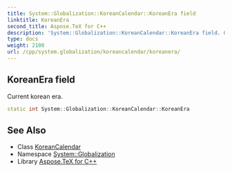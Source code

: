 ```yaml
---
title: System::Globalization::KoreanCalendar::KoreanEra field
linktitle: KoreanEra
second_title: Aspose.TeX for C++
description: 'System::Globalization::KoreanCalendar::KoreanEra field. Current korean era in C++.'
type: docs
weight: 2100
url: /cpp/system.globalization/koreancalendar/koreanera/
---
```

## KoreanEra field


Current korean era.

```cpp
static int System::Globalization::KoreanCalendar::KoreanEra
```

## See Also

* Class [KoreanCalendar](../)
* Namespace [System::Globalization](../../)
* Library [Aspose.TeX for C++](../../../)
